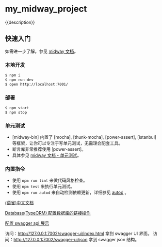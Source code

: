 # my_midway_project

{{description}}

## 快速入门

<!-- 在此次添加使用文档 -->

如需进一步了解，参见 [midway 文档][midway]。

### 本地开发

```bash
$ npm i
$ npm run dev
$ open http://localhost:7001/
```

### 部署

```bash
$ npm start
$ npm stop
```

### 单元测试

- [midway-bin] 内置了 [mocha], [thunk-mocha], [power-assert], [istanbul] 等框架，让你可以专注于写单元测试，无需理会配套工具。
- 断言库非常推荐使用 [power-assert]。
- 具体参见 [midway 文档 - 单元测试](https://eggjs.org/zh-cn/core/unittest)。

### 内置指令

- 使用 `npm run lint` 来做代码风格检查。
- 使用 `npm test` 来执行单元测试。
- 使用 `npm run autod` 来自动检测依赖更新，详细参见 [autod](https://www.npmjs.com/package/autod) 。


[midway]: https://midwayjs.org

[(语雀)中文文档](https://www.yuque.com/midwayjs/midway_v2/controller)


[Database(TypeORM) 配置数据库的链接操作](https://www.yuque.com/midwayjs/midway_v2/orm)

[配置 swagger api 展示](https://www.yuque.com/midwayjs/midway_v2/swagger)

访问：http://127.0.0.1:7002/swagger-ui/index.html 拿到 swagger UI 界面。
访问：http://127.0.0.1:7002/swagger-ui/json 拿到 swagger json 结构。